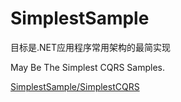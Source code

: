 # SimplestSample

目标是.NET应用程序常用架构的最简实现



May Be The Simplest CQRS Samples.

[SimplestSample/SimplestCQRS](https://github.com/amerina/SimplestSample/tree/main/SimplestCQRS)

